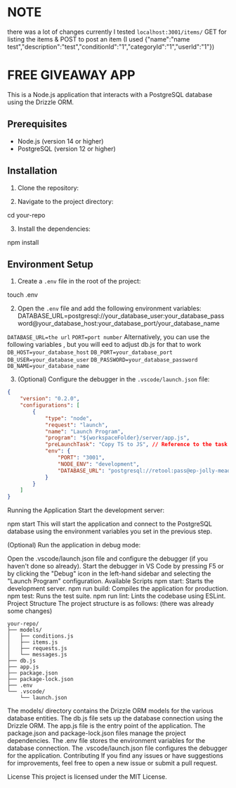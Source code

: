 # NOTE

there was a lot of changes
currently I tested `localhost:3001/items/` GET for listing the items & POST to post an item (I used {"name":"name test","description":"test","conditionId":"1","categoryId":"1","userId":"1"})


# FREE GIVEAWAY APP

This is a Node.js application that interacts with a PostgreSQL database using the Drizzle ORM.

## Prerequisites

- Node.js (version 14 or higher)
- PostgreSQL (version 12 or higher)

## Installation

1. Clone the repository:


2. Navigate to the project directory:

cd your-repo



3. Install the dependencies:

npm install


## Environment Setup

1. Create a `.env` file in the root of the project:

touch .env


2. Open the `.env` file and add the following environment variables:
DATABASE_URL=postgresql://your_database_user:your_database_password@your_database_host:your_database_port/your_database_name

`DATABASE_URL=the url`
`PORT=port number`
Alternatively, you can use the following variables , but you will eed to adjust db.js for that to work
`DB_HOST=your_database_host`
`DB_PORT=your_database_port`
`DB_USER=your_database_user`
`DB_PASSWORD=your_database_password`
`DB_NAME=your_database_name`



3. (Optional) Configure the debugger in the `.vscode/launch.json` file:

```json
{
    "version": "0.2.0",
    "configurations": [
        {
            "type": "node",
            "request": "launch",
            "name": "Launch Program",
            "program": "${workspaceFolder}/server/app.js",
            "preLaunchTask": "Copy TS to JS", // Reference to the task
            "env": {
                "PORT": "3001",
                "NODE_ENV": "development",
                "DATABASE_URL": "postgresql://retool:pass@ep-jolly-meadow-a6o2160p.us-west-2.retooldb.com/retool?sslmode=require"
            }
        }
    ]
}

```


Running the Application
Start the development server:


npm start
This will start the application and connect to the PostgreSQL database using the environment variables you set in the previous step.

(Optional) Run the application in debug mode:

Open the .vscode/launch.json file and configure the debugger (if you haven't done so already).
Start the debugger in VS Code by pressing F5 or by clicking the "Debug" icon in the left-hand sidebar and selecting the "Launch Program" configuration.
Available Scripts
npm start: Starts the development server.
npm run build: Compiles the application for production.
npm test: Runs the test suite.
npm run lint: Lints the codebase using ESLint.
Project Structure
The project structure is as follows: (there was already some changes)

```
your-repo/
├── models/
│   ├── conditions.js
│   ├── items.js
│   ├── requests.js
│   └── messages.js
├── db.js
├── app.js
├── package.json
├── package-lock.json
├── .env
└── .vscode/
    └── launch.json
```


The models/ directory contains the Drizzle ORM models for the various database entities.
The db.js file sets up the database connection using the Drizzle ORM.
The app.js file is the entry point of the application.
The package.json and package-lock.json files manage the project dependencies.
The .env file stores the environment variables for the database connection.
The .vscode/launch.json file configures the debugger for the application.
Contributing
If you find any issues or have suggestions for improvements, feel free to open a new issue or submit a pull request.

License
This project is licensed under the MIT License.
